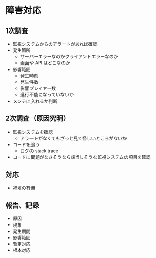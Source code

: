 # 障害対応

## 1次調査

- 監視システムからのアラートがあれば確認
- 発生箇所
  - サーバーエラーなのかクライアントエラーなのか
  - 画面や API はどこなのか
- 影響範囲
  - 発生時刻
  - 発生件数
  - 影響プレイヤー数
  - 進行不能になっていないか
- メンテに入れるか判断

## 2次調査（原因究明）

- 監視システムを確認
  - アラートがなくてもざっと見て怪しいところがないか
- コードを追う
  - ログの stack trace
- コードに問題がなさそうなら該当しそうな監視システムの項目を確認

## 対応

- 補填の有無

## 報告、記録

- 原因
- 現象
- 発生期間
- 影響範囲
- 暫定対応
- 根本対応
